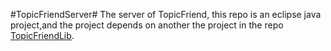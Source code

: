 #TopicFriendServer#
The server of TopicFriend, this repo is an eclipse java project,and the project depends on another the project in the repo [TopicFriendLib](https://github.com/wellziy/TopicFriendLib).
